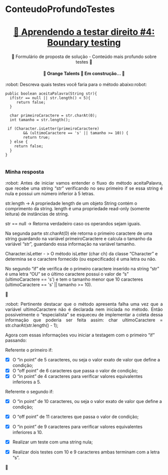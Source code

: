 # ConteudoProfundoTestes

<h1 align="center">
    <a href="https://www.youtube.com/watch?v=ZS66Nu7fNng">🔗 Aprendendo a testar direito #4: Boundary testing </a>
</h1>
<p align="center">🚀 Formulário de proposta de solução - Conteúdo mais profundo sobre testes 🚀 </p>

<h4 align="center"> 
	🚧  Orange Talents  🚀 Em construção...  🚧
</h4>


<p align="justify"> :robot: Descreva quais testes você faria para o método abaixo:robot: </p>


```
public boolean aceitaPalavra(String str){
  if(str == null || str.length() < 5){
     return false;
  }

  char primeiroCaractere = str.charAt(0);
  int tamanho = str.length();

 if (Character.isLetter(primeiroCaractere) 
        && (ultimoCaractere == 's' || tamanho >= 10)) {
        return true;
  } else {
    return false;
  }
}


```

### Minha resposta

<p align="justify"> :robot: Antes de iniciar vamos entender o fluxo do método aceitaPalavra, que recebe uma string “str” verificando no seu primeiro if se essa string é nula e possui um número inferior à 5 letras.
  
str.length ->  A propriedade length de um objeto String contém o comprimento da string. length é uma propriedade read-only (somente leitura) de instâncias de string.
  
str == null ->  Retorna verdadeiro caso os operandos sejam iguais.
  
Na segunda parte str.charAt(0) ele retorna o primeiro caractere de uma string guardando na variável primeiroCaractere e calcula o tamanho da variável “str”, guardando essa informação na variável tamanho.
  
Character.isLetter - > O método isLetter (char ch) da classe “Character” e determina se o caractere fornecido (ou especificado) é uma letra ou não.


No segundo “if” ele verifica de o primeiro caractere inserido na string “str” é uma letra “OU” se o último caractere possui o valor de “s” (ultimoCaractere == 's') e tem o tamanho menor que 10 caracteres (ultimoCaractere == 's' || tamanho >= 10).

:robot: </p>


<p align="justify"> :robot:
Pertinente destacar que o método apresenta falha uma vez que a variável ultimoCaractere não é declarada nem iniciada no método. Então possivelmente o “especialista” se esqueceu de implementar a coleta dessa informação que poderia ser feita assim: 
char ultimoCaractere = str.charAt(str.length() - 1);
  
Agora com essas informações vou iniciar a testagem com o primeiro “if” passando:
  
Referente o primeiro if:
- [x] O “in point” de 5 caracteres, ou seja o valor exato de valor que define a condição;
- [x] O	“off point” de 6 caracteres que passa o valor de condição;
- [x] O “in point” de 4 caracteres para verificar valores equivalentes inferiores a 5.
  
Referente o segundo if:
- [x] O “in point” de 10 caracteres, ou seja o valor exato de valor que define a condição;
- [x] O “off point” de 11 caracteres que passa o valor de condição;
- [x] O “in point” de 9 caracteres para verificar valores equivalentes inferiores a 10.
  
- [x] Realizar um teste com uma string nula;
  
- [x] Realizar dois testes com 10 e 9 caracteres ambas terminam com a letra “s”.

:robot: </p>
